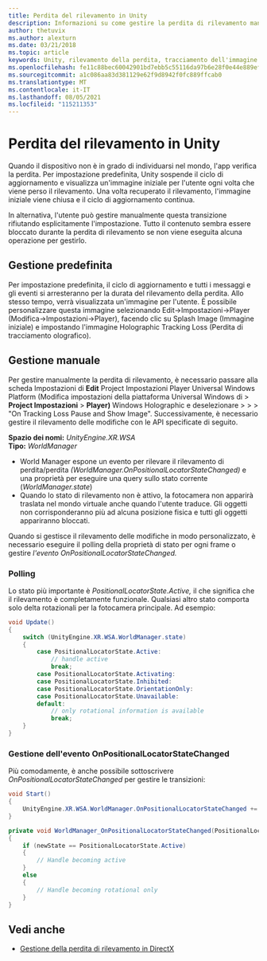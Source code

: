 ```yaml
---
title: Perdita del rilevamento in Unity
description: Informazioni su come gestire la perdita di rilevamento manuale e predefinita all'interno di un'app di realtà mista Unity.
author: thetuvix
ms.author: alexturn
ms.date: 03/21/2018
ms.topic: article
keywords: Unity, rilevamento della perdita, tracciamento dell'immagine di perdita, polling, visore VR di realtà mista, visore VR di realtà mista windows, visore VR di realtà virtuale
ms.openlocfilehash: fe11c88bec60042901bd7ebb5c55116da97b6e28f0e44e889ef517a03d67245a
ms.sourcegitcommit: a1c086aa83d381129e62f9d8942f0fc889ffcab0
ms.translationtype: MT
ms.contentlocale: it-IT
ms.lasthandoff: 08/05/2021
ms.locfileid: "115211353"
---
```

# <a name="tracking-loss-in-unity"></a>Perdita del rilevamento in Unity

Quando il dispositivo non è in grado di individuarsi nel mondo, l'app verifica la perdita. Per impostazione predefinita, Unity sospende il ciclo di aggiornamento e visualizza un'immagine iniziale per l'utente ogni volta che viene perso il rilevamento. Una volta recuperato il rilevamento, l'immagine iniziale viene chiusa e il ciclo di aggiornamento continua.

In alternativa, l'utente può gestire manualmente questa transizione rifiutando esplicitamente l'impostazione. Tutto il contenuto sembra essere bloccato durante la perdita di rilevamento se non viene eseguita alcuna operazione per gestirlo.

## <a name="default-handling"></a>Gestione predefinita

Per impostazione predefinita, il ciclo di aggiornamento e tutti i messaggi e gli eventi si arresteranno per la durata del rilevamento della perdita. Allo stesso tempo, verrà visualizzata un'immagine per l'utente. È possibile personalizzare questa immagine selezionando Edit->Impostazioni->Player (Modifica->Impostazioni->Player), facendo clic su Splash Image (Immagine iniziale) e impostando l'immagine Holographic Tracking Loss (Perdita di tracciamento olografico).

## <a name="manual-handling"></a>Gestione manuale

Per gestire manualmente la perdita di rilevamento, è necessario passare alla scheda Impostazioni di **Edit** Project Impostazioni Player Universal Windows Platform (Modifica impostazioni della piattaforma Universal Windows di  >  **Project Impostazioni**  >  **Player)** Windows Holographic e deselezionare  >    >    >   "On Tracking Loss Pause and Show Image". Successivamente, è necessario gestire il rilevamento delle modifiche con le API specificate di seguito.

**Spazio dei nomi:** *UnityEngine.XR.WSA*<br>
**Tipo:** *WorldManager*

* World Manager espone un evento per rilevare il rilevamento di perdita/perdita *(WorldManager.OnPositionalLocatorStateChanged)* e una proprietà per eseguire una query sullo stato corrente (*WorldManager.state*)
* Quando lo stato di rilevamento non è attivo, la fotocamera non apparirà traslata nel mondo virtuale anche quando l'utente traduce. Gli oggetti non corrisponderanno più ad alcuna posizione fisica e tutti gli oggetti appariranno bloccati.

Quando si gestisce il rilevamento delle modifiche in modo personalizzato, è necessario eseguire il polling della proprietà di stato per ogni frame o gestire *l'evento OnPositionalLocatorStateChanged.*

### <a name="polling"></a>Polling

Lo stato più importante è *PositionalLocatorState.Active,* il che significa che il rilevamento è completamente funzionale. Qualsiasi altro stato comporta solo delta rotazionali per la fotocamera principale. Ad esempio:

```cs
void Update()
{
    switch (UnityEngine.XR.WSA.WorldManager.state)
    {
        case PositionalLocatorState.Active:
            // handle active
            break;
        case PositionalLocatorState.Activating:
        case PositionalLocatorState.Inhibited:
        case PositionalLocatorState.OrientationOnly:
        case PositionalLocatorState.Unavailable:
        default:
            // only rotational information is available
            break;
    }
}
```

### <a name="handling-the-onpositionallocatorstatechanged-event"></a>Gestione dell'evento OnPositionalLocatorStateChanged

Più comodamente, è anche possibile sottoscrivere *OnPositionalLocatorStateChanged* per gestire le transizioni:

```cs
void Start()
{
    UnityEngine.XR.WSA.WorldManager.OnPositionalLocatorStateChanged += WorldManager_OnPositionalLocatorStateChanged;
}

private void WorldManager_OnPositionalLocatorStateChanged(PositionalLocatorState oldState, PositionalLocatorState newState)
{
    if (newState == PositionalLocatorState.Active)
    {
        // Handle becoming active
    }
    else
    {
        // Handle becoming rotational only
    }
}
```

## <a name="see-also"></a>Vedi anche

* [Gestione della perdita di rilevamento in DirectX](../native/coordinate-systems-in-directx.md#handling-tracking-loss)
